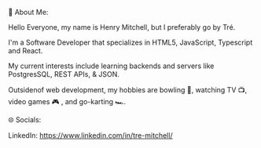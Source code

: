 💫 About Me:

Hello Everyone, my name is Henry Mitchell, but I preferably go by Tré. 

I'm a Software Developer that specializes in HTML5, JavaScript, Typescript and React. 

My current interests include learning backends and servers like PostgresSQL, REST APIs, & JSON. 

Outsidenof web development, my hobbies are bowling 🎳, watching TV 📺, video games 🎮 , and go-karting 🏎️.

🌐 Socials:

LinkedIn: https://www.linkedin.com/in/tre-mitchell/
